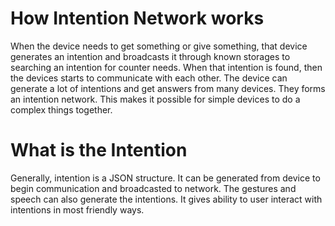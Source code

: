 # How Intention Network works
When the device needs to get something or give something, that device generates an intention and 
broadcasts it through known storages to searching an intention for counter needs.
When that intention is found, then the devices starts to communicate with each other.
The device can generate a lot of intentions and get answers from many devices.
They forms an intention network. This makes it possible for simple devices to do
a complex things together.

# What is the Intention
Generally, intention is a JSON structure. It can be generated from device to begin 
communication and broadcasted to network. The gestures and speech can also generate 
the intentions. It gives ability to user interact with intentions in most 
friendly ways.  
